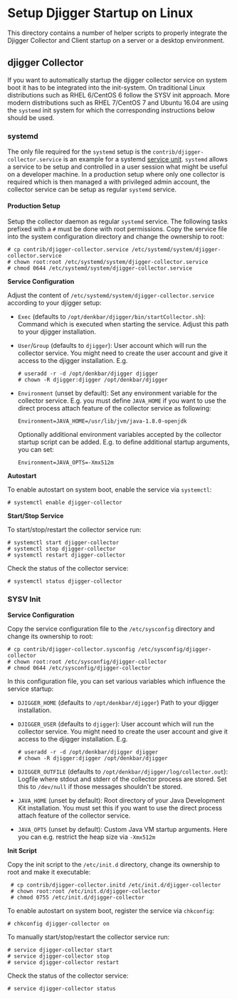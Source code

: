 # Setup Djigger Startup on Linux

This directory contains a number of helper scripts to properly integrate the
Djigger Collector and Client startup on a server or a desktop environment.

## djigger Collector

If you want to automatically startup the djigger collector service on system
boot it has to be integrated into the init-system. On traditional Linux
distributions such as RHEL 6/CentOS 6 follow the SYSV init approach. More
modern distributions such as RHEL 7/CentOS 7 and Ubuntu 16.04 are using the
`systemd` init system for which the corresponding instructions below should
be used. 

### systemd

The only file required for the `systemd` setup is the
`contrib/djigger-collector.service` is an example for a systemd
[service unit](https://www.freedesktop.org/software/systemd/man/systemd.service.html).
`systemd` allows a service to be setup and controlled in a user session what
might be useful on a developer machine. In a production setup where only one
collector is required which is then managed a with privileged admin account,
the collector service can be setup as regular `systemd` service.

#### Production Setup

Setup the collector daemon as regular `systemd` service. The following tasks
prefixed with a `#` must be done with root permissions. Copy the service file
into the system configuration directory and change the ownership to root:

    # cp contrib/djigger-collector.service /etc/systemd/system/djigger-collector.service
    # chown root:root /etc/systemd/system/djigger-collector.service
    # chmod 0644 /etc/systemd/system/djigger-collector.service

**Service Configuration**

Adjust the content of `/etc/systemd/system/djigger-collector.service` according
to your djigger setup:

* `Exec` (defaults to `/opt/denkbar/djigger/bin/startCollector.sh`): Command
  which is executed when starting the service. Adjust this path to your djigger
  installation.
* `User`/`Group` (defaults to `djigger`): User account which will run the
  collector service. You might need to create the user account and give it
  access to the djigger installation. E.g.

      # useradd -r -d /opt/denkbar/djigger djigger
      # chown -R djigger:djigger /opt/denkbar/djigger

* `Environment` (unset by default): Set any environment variable for the
  collector service. E.g. you must define `JAVA_HOME` if you want to use the
  direct process attach feature of the collector service as following:

      Environment=JAVA_HOME=/usr/lib/jvm/java-1.8.0-openjdk

  Optionally additional environment variables accepted by the collector startup
  script can be added. E.g. to define additional startup arguments, you can
  set:

      Environment=JAVA_OPTS=-Xmx512m

**Autostart**

To enable autostart on system boot, enable the service via `systemctl`:

    # systemctl enable djigger-collector

**Start/Stop Service**

To start/stop/restart the collector service run:

    # systemctl start djigger-collector
    # systemctl stop djigger-collector
    # systemctl restart djigger-collector

Check the status of the collector service:

    # systemctl status djigger-collector

### SYSV Init

**Service Configuration**

Copy the service configuration file to the `/etc/sysconfig` directory and
change its ownership to root:

    # cp contrib/djigger-collector.sysconfig /etc/sysconfig/djigger-collector
    # chown root:root /etc/sysconfig/djigger-collector
    # chmod 0644 /etc/sysconfig/djigger-collector

In this configuration file, you can set various variables which influence the
service startup:

* `DJIGGER_HOME` (defaults to `/opt/denkbar/djigger`) Path to your djigger
  installation.
* `DJIGGER_USER` (defaults to `djigger`): User account which will run the
  collector service. You might need to create the user account and give it
  access to the djigger installation. E.g.
  
      # useradd -r -d /opt/denkbar/djigger djigger
      # chown -R djigger:djigger /opt/denkbar/djigger
  
* `DJIGGER_OUTFILE` (defaults to `/opt/denkbar/djigger/log/collector.out`):
  Logfile where stdout and stderr of the collector process are stored. Set
  this to `/dev/null` if those messages shouldn't be stored.
  
* `JAVA_HOME` (unset by default): Root directory of your Java Development Kit
  installation. You must set this if you want to use the direct process attach
  feature of the collector service.
  
* `JAVA_OPTS` (unset by default): Custom Java VM startup arguments. Here you
  can e.g. restrict the heap size via `-Xmx512m`
  
**Init Script**

Copy the init script to the `/etc/init.d` directory, change its ownership to
root and make it executable:

     # cp contrib/djigger-collector.initd /etc/init.d/djigger-collector
     # chown root:root /etc/init.d/djigger-collector
     # chmod 0755 /etc/init.d/djigger-collector
     
To enable autostart on system boot, register the service via `chkconfig`:

    # chkconfig djigger-collector on
    
To manually start/stop/restart the collector service run:

    # service djigger-collector start
    # service djigger-collector stop
    # service djigger-collector restart

Check the status of the collector service:

    # service djigger-collector status

